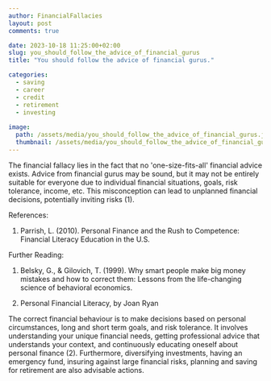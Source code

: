 ```yaml
---
author: FinancialFallacies
layout: post
comments: true

date: 2023-10-18 11:25:00+02:00  
slug: you_should_follow_the_advice_of_financial_gurus
title: "You should follow the advice of financial gurus."

categories:
  - saving
  - career
  - credit
  - retirement
  - investing
  
image:
  path: /assets/media/you_should_follow_the_advice_of_financial_gurus.jpg
  thumbnail: /assets/media/you_should_follow_the_advice_of_financial_gurus.jpg
---
```


The financial fallacy lies in the fact that no 'one-size-fits-all' financial advice exists. Advice from financial gurus may be sound, but it may not be entirely suitable for everyone due to individual financial situations, goals, risk tolerance, income, etc. This misconception can lead to unplanned financial decisions, potentially inviting risks (1).

References: 

1. Parrish, L. (2010). Personal Finance and the Rush to Competence: Financial Literacy Education in the U.S.

Further Reading: 

1. Belsky, G., & Gilovich, T. (1999). Why smart people make big money mistakes and how to correct them: Lessons from the life-changing science of behavioral economics.
 
2. Personal Financial Literacy, by Joan Ryan

The correct financial behaviour is to make decisions based on personal circumstances, long and short term goals, and risk tolerance. It involves understanding your unique financial needs, getting professional advice that understands your context, and continuously educating oneself about personal finance (2). Furthermore, diversifying investments, having an emergency fund, insuring against large financial risks, planning and saving for retirement are also advisable actions.
